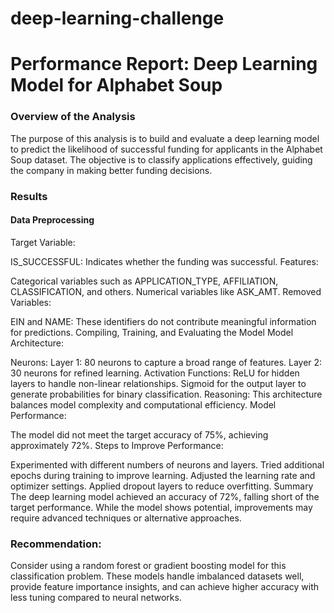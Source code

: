 # deep-learning-challenge


# Performance Report: Deep Learning Model for Alphabet Soup
### Overview of the Analysis
The purpose of this analysis is to build and evaluate a deep learning model to predict the likelihood of successful funding for applicants in the Alphabet Soup dataset. The objective is to classify applications effectively, guiding the company in making better funding decisions.

### Results
#### Data Preprocessing
Target Variable:

IS_SUCCESSFUL: Indicates whether the funding was successful.
Features:

Categorical variables such as APPLICATION_TYPE, AFFILIATION, CLASSIFICATION, and others.
Numerical variables like ASK_AMT.
Removed Variables:

EIN and NAME: These identifiers do not contribute meaningful information for predictions.
Compiling, Training, and Evaluating the Model
Model Architecture:

Neurons:
Layer 1: 80 neurons to capture a broad range of features.
Layer 2: 30 neurons for refined learning.
Activation Functions:
ReLU for hidden layers to handle non-linear relationships.
Sigmoid for the output layer to generate probabilities for binary classification.
Reasoning: This architecture balances model complexity and computational efficiency.
Model Performance:

The model did not meet the target accuracy of 75%, achieving approximately 72%.
Steps to Improve Performance:

Experimented with different numbers of neurons and layers.
Tried additional epochs during training to improve learning.
Adjusted the learning rate and optimizer settings.
Applied dropout layers to reduce overfitting.
Summary
The deep learning model achieved an accuracy of 72%, falling short of the target performance. While the model shows potential, improvements may require advanced techniques or alternative approaches.

### Recommendation:
Consider using a random forest or gradient boosting model for this classification problem. These models handle imbalanced datasets well, provide feature importance insights, and can achieve higher accuracy with less tuning compared to neural networks.

